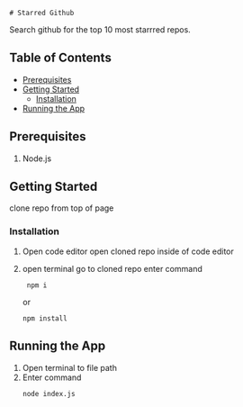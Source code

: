     # Starred Github

Search github for the top 10 most starrred repos.

## Table of Contents

- [Prerequisites](#prerequisites)
- [Getting Started](#getting-started)
  - [Installation](#installation)
- [Running the App](#running-the-app)

## Prerequisites

1. Node.js

## Getting Started

clone repo from top of page

### Installation

1. Open code editor
   open cloned repo inside of code editor

2. open terminal
   go to cloned repo
   enter command
   ```
    npm i
   ```
   or
   ```
   npm install
   ```

## Running the App

1. Open terminal to file path
2. Enter command
   ```
   node index.js
   ```
